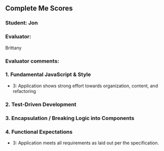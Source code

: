 ## Complete Me Scores
### Student: Jon

### Evaluator:
Brittany

### Evaluator comments:


### 1. Fundamental JavaScript & Style

* 3:  Application shows strong effort towards organization, content, and refactoring


### 2. Test-Driven Development

### 3. Encapsulation / Breaking Logic into Components

### 4. Functional Expectations

* 3: Application meets all requirements as laid out per the specification.

